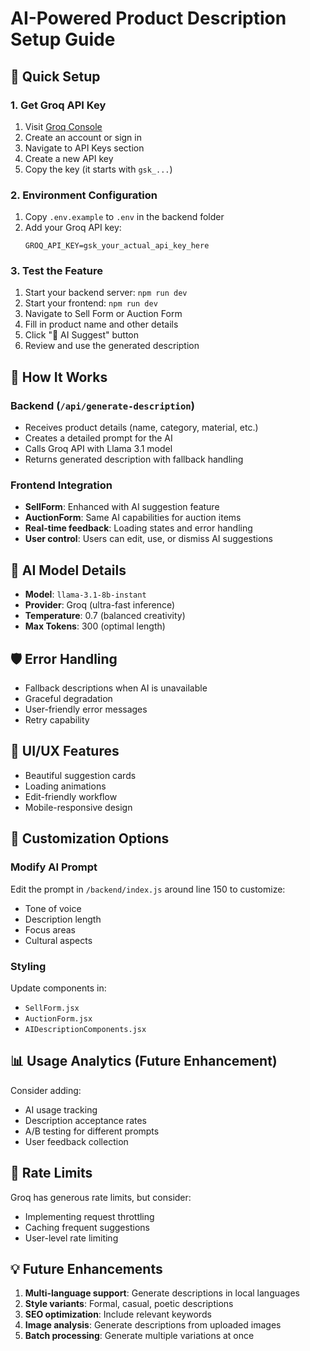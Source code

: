 # AI-Powered Product Description Setup Guide

## 🚀 Quick Setup

### 1. Get Groq API Key
1. Visit [Groq Console](https://console.groq.com/)
2. Create an account or sign in
3. Navigate to API Keys section
4. Create a new API key
5. Copy the key (it starts with `gsk_...`)

### 2. Environment Configuration
1. Copy `.env.example` to `.env` in the backend folder
2. Add your Groq API key:
   ```
   GROQ_API_KEY=gsk_your_actual_api_key_here
   ```

### 3. Test the Feature
1. Start your backend server: `npm run dev`
2. Start your frontend: `npm run dev`
3. Navigate to Sell Form or Auction Form
4. Fill in product name and other details
5. Click "🤖 AI Suggest" button
6. Review and use the generated description

## 🎯 How It Works

### Backend (`/api/generate-description`)
- Receives product details (name, category, material, etc.)
- Creates a detailed prompt for the AI
- Calls Groq API with Llama 3.1 model
- Returns generated description with fallback handling

### Frontend Integration
- **SellForm**: Enhanced with AI suggestion feature
- **AuctionForm**: Same AI capabilities for auction items
- **Real-time feedback**: Loading states and error handling
- **User control**: Users can edit, use, or dismiss AI suggestions

## 🤖 AI Model Details
- **Model**: `llama-3.1-8b-instant`
- **Provider**: Groq (ultra-fast inference)
- **Temperature**: 0.7 (balanced creativity)
- **Max Tokens**: 300 (optimal length)

## 🛡️ Error Handling
- Fallback descriptions when AI is unavailable
- Graceful degradation
- User-friendly error messages
- Retry capability

## 🎨 UI/UX Features
- Beautiful suggestion cards
- Loading animations
- Edit-friendly workflow
- Mobile-responsive design

## 🔧 Customization Options

### Modify AI Prompt
Edit the prompt in `/backend/index.js` around line 150 to customize:
- Tone of voice
- Description length
- Focus areas
- Cultural aspects

### Styling
Update components in:
- `SellForm.jsx`
- `AuctionForm.jsx` 
- `AIDescriptionComponents.jsx`

## 📊 Usage Analytics (Future Enhancement)
Consider adding:
- AI usage tracking
- Description acceptance rates
- A/B testing for different prompts
- User feedback collection

## 🚨 Rate Limits
Groq has generous rate limits, but consider:
- Implementing request throttling
- Caching frequent suggestions
- User-level rate limiting

## 💡 Future Enhancements
1. **Multi-language support**: Generate descriptions in local languages
2. **Style variants**: Formal, casual, poetic descriptions
3. **SEO optimization**: Include relevant keywords
4. **Image analysis**: Generate descriptions from uploaded images
5. **Batch processing**: Generate multiple variations at once
